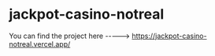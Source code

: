 # jackpot-casino-notreal
You can find the project here -----> https://jackpot-casino-notreal.vercel.app/
